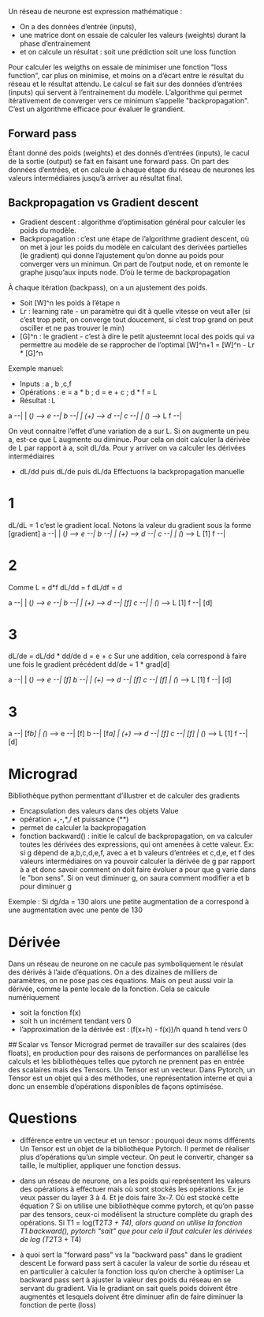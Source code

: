 Un réseau de neurone est expression mathématique :
- On a des données d’entrée (inputs),
- une matrice dont on essaie de calculer les valeurs (weights) durant la phase d’entrainement
- et on calcule un résultat : soit une prédiction soit une loss function

Pour  calculer les weigths on essaie de minimiser une fonction "loss function", car plus on minimise, et moins on a d’écart entre le résultat du réseau et le résultat attendu. Le calcul se fait sur des données d’entrées (inputs) qui servent à l’entrainement du modèle.
L’algorithme qui permet itérativement de converger vers ce minimum s’appelle "backpropagation". C’est un algorithme efficace pour évaluer le grandient.

## Forward pass
Étant donné des poids (weights) et des donnés d’entrées (inputs), le cacul de la sortie (output) se fait en faisant une forward pass.
On part des données d’entrées, et on calcule à chaque étape du réseau de neurones les valeurs intermédiaires jusqu’à arriver au résultat final.

## Backpropagation vs Gradient descent
- Gradient descent : algorithme d’optimisation général pour calculer les poids du modèle.
- Backpropagation : c’est une étape de l’algorithme gradient descent, où on met à jour les poids du modèle en calculant des derivées partielles (le gradient) qui donne l’ajustement qu’on donne au poids pour converger vers un minimun.
On part de l’output node, et on remonte le graphe jusqu’aux inputs node. D’où le terme de backpropagation
  
À chaque itération (backpass), on a un ajustement des poids. 
- Soit [W]^n les poids à l’étape n
- Lr : learning rate - un paramètre qui dit à quelle vitesse on veut aller (si c’est trop petit, on converge tout doucement, si c’est trop grand on peut osciller et ne pas trouver le min)
- [G]^n : le gradient - c’est à dire le petit ajusteemnt local des poids qui va permettre au modèle de se rapprocher de l’optimal
 [W]^n+1 = [W]^n - Lr * [G]^n

 Exemple manuel:
 - Inputs : a , b ,c,f
 - Opérations : e  = a * b ; d = e + c ; d * f = L
 - Résultat : L

 a --|
     | (*) --> e --| 
 b --|             | (+) --> d --|
               c --|             | (*) --> L
                             f --|

On veut connaitre l’effet d’une variation de a sur L. Si on augmente un peu a, est-ce que L augmente ou diminue.
Pour cela on doit calculer la dérivée de L par rapport à a, soit dL/da. Pour y arriver on va calculer les dérivées intermédiaires
- dL/dd puis dL/de puis dL/da 
Effectuons la backpropagation manuelle
# 1
dL/dL = 1 c’est le gradient local. 
Notons la valeur du gradient sous la forme [gradient]
a --|
    | (*) --> e --| 
b --|             | (+) --> d --|
              c --|             | (*) --> L [1]
                            f --|

# 2
Comme L = d*f
dL/dd = f
dL/df = d

a --|
    | (*) --> e --| 
b --|             | (+) --> d --| [f]
              c --|             | (*) --> L [1]
                            f --| [d]

# 3
dL/de = dL/dd * dd/de
d = e + c
Sur une addition, cela correspond à faire une fois le gradient précédent
dd/de = 1 * grad[d]


a --|
    | (*) --> e --| [f] 
b --|             | (+)    --> d --| [f]
              c --| [f]            | (*) --> L [1]
                               f --| [d]

# 3

a --| [f*b]
    | (*)      --> e --| [f] 
b --| [f*a]            | (+)    --> d --| [f]
                   c --| [f]            | (*) --> L [1]
                                    f --| [d]



# Micrograd
Bibliothèque python permenttant d’illustrer et de calculer des gradients
- Encapsulation des valeurs dans des objets Value
- opération +,-,*,/ et puissance (**)
- permet de calculer la backpropagation
- fonction backward() : initie le calcul de backpropagation, on va calculer toutes les dérivées des expressions, qui ont amenées à cette valeur. Ex: si g dépend de a,b,c,d,e,f, avec a et b valeurs d’entrées et c,d,e, et f des valeurs intermédiaires on va pouvoir calculer la dérivée de g par rapport à a et donc savoir comment on doit faire évoluer a pour que g varie dans le "bon sens". Si on veut diminuer g, on saura comment modifier a et b pour diminuer g

Exemple :
Si dg/da = 130 alors une petite augmentation de a correspond à une augmentation avec une pente de 130

# Dérivée
Dans un réseau de neurone on ne cacule pas symboliquement le résulat des dérivés à l’aide d’équations. On a des dizaines de milliers de paramètres, on ne pose pas ces équations.
Mais on peut aussi voir la dérivée, comme la pente locale de la fonction. Cela se calcule numériquement 
- soit la fonction f(x)
- soit h un incrément tendant vers 0
- l’approximation de la dérivée est : (f(x+h) - f(x))/h quand h tend vers 0

## Scalar vs Tensor
Micrograd permet de travailler sur des scalaires (des floats), en production pour des raisons de performances on parallélise les calculs et les bibliothèques telles que pytorch ne prennent pas en entrée des scalaires mais des Tensors. Un Tensor est un vecteur.
Dans Pytorch, un Tensor est un objet qui a des méthodes, une représentation interne et qui a donc un ensemble d’opérations disponibles de façons optimisése.

# Questions
- différence entre un vecteur et un tensor : pourquoi deux noms différents
Un Tensor est un objet de la bibliothèque Pytorch. Il permet de réaliser plus d’opérations qu’un simple vecteur. On peut le convertir, changer sa taille, le multiplier, appliquer une fonction dessus. 

- dans un réseau de neurone, on a les poids qui représentent les valeurs des opérations à effectuer mais où sont stockés les opérations. Ex je veux passer du layer 3 à 4. Et je dois faire 3x-7. Où est stocké cette équation ?
Si on utilise une bibliothèque comme pytorch, et qu’on passe par des tensors, ceux-ci modélisent la structure complète du graph des opérations.
Si T1 = log(T2*T3 + T4), alors quand on utilise la fonction 
T1.backward(), pytorch "sait" que pour cela il faut calculer les dérivées de log (T2*T3 + T4)
- à quoi sert la "forward pass" vs la "backward pass" dans le gradient descent
Le forward pass sert à caculer la valeur de sortie du réseau et en particulier à calculer la fonction loss qu’on cherche à optimiser
La backward pass sert à ajuster la valeur des poids du réseau en se servant du gradient. Via le gradiant on sait quels poids doivent être augmentés et lesquels doivent être diminuer afin de faire diminuer la fonction de perte (loss)
